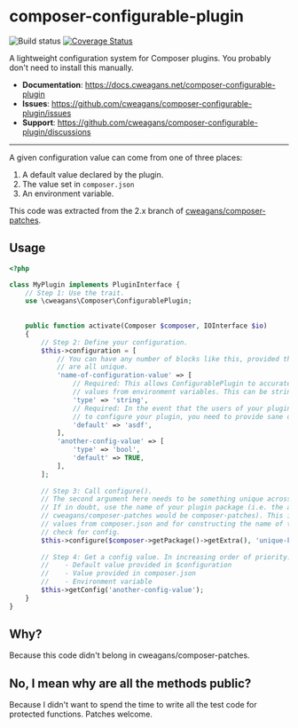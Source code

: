 # composer-configurable-plugin

![Build status](https://github.com/cweagans/composer-configurable-plugin/actions/workflows/ci.yml/badge.svg?branch=main)
[![Coverage Status](https://coveralls.io/repos/github/cweagans/composer-configurable-plugin/badge.svg?branch=main)](https://coveralls.io/github/cweagans/composer-configurable-plugin?branch=main)

A lightweight configuration system for Composer plugins. You probably don't need to install this manually.

* **Documentation**: https://docs.cweagans.net/composer-configurable-plugin
* **Issues**: https://github.com/cweagans/composer-configurable-plugin/issues
* **Support**: https://github.com/cweagans/composer-configurable-plugin/discussions

---

A given configuration value can come from one of three places:

1. A default value declared by the plugin.
2. The value set in `composer.json`
3. An environment variable.

This code was extracted from the 2.x branch of [cweagans/composer-patches](https://github.com/cweagans/composer-patches).

## Usage

```php
<?php

class MyPlugin implements PluginInterface {
    // Step 1: Use the trait.
    use \cweagans\Composer\ConfigurablePlugin;
    
    
    public function activate(Composer $composer, IOInterface $io)
    {
        // Step 2: Define your configuration.
        $this->configuration = [
            // You can have any number of blocks like this, provided the keys
            // are all unique.
            'name-of-configuration-value' => [
                // Required: This allows ConfigurablePlugin to accurately determine
                // values from environment variables. This can be string, int, bool, or list.
                'type' => 'string',
                // Required: In the event that the users of your plugin don't bother
                // to configure your plugin, you need to provide sane defaults.
                'default' => 'asdf',
            ],
            'another-config-value' => [
                'type' => 'bool',
                'default' => TRUE,
            ],
        ];
        
        // Step 3: Call configure().
        // The second argument here needs to be something unique across all Composer plugins.
        // If in doubt, use the name of your plugin package (i.e. the argument here for
        // cweagans/composer-patches would be composer-patches). This is used for pulling
        // values from composer.json and for constructing the name of the environment var to
        // check for config.
        $this->configure($composer->getPackage()->getExtra(), 'unique-key-for-your-plugin');
        
        // Step 4: Get a config value. In increasing order of priority:
        //    - Default value provided in $configuration
        //    - Value provided in composer.json
        //    - Environment variable
        $this->getConfig('another-config-value');
    }
}
```

## Why?

Because this code didn't belong in cweagans/composer-patches.

## No, I mean why are all the methods public?

Because I didn't want to spend the time to write all the test code for protected functions. Patches welcome.
